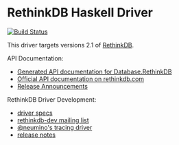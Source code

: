 # RethinkDB Haskell Driver #

[![Build Status](https://travis-ci.org/AtnNn/haskell-rethinkdb.svg?branch=master)](https://travis-ci.org/AtnNn/haskell-rethinkdb)

This driver targets versions 2.1 of [RethinkDB](http://rethinkdb.com).

API Documentation:

* [Generated API documentation for Database.RethinkDB](http://hackage.haskell.org/package/rethinkdb/docs/Database-RethinkDB.html)
* [Official API documentation on rethinkdb.com](http://rethinkdb.com/api)
* [Release Announcements](https://github.com/atnnn/haskell-rethinkdb/releases)

RethinkDB Driver Development:

* [driver specs](http://rethinkdb.com/docs/driver-spec/)
* [rethinkdb-dev mailing list](https://groups.google.com/forum/#!forum/rethinkdb-dev)
* [@neumino's tracing driver](https://github.com/neumino/rethinkdb-driver-development)
* [release notes](https://github.com/rethinkdb/rethinkdb/blob/next/NOTES.md)
